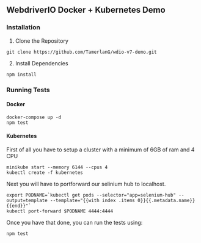## WebdriverIO Docker + Kubernetes Demo
### Installation
1. Clone the Repository

``` 
git clone https://github.com/TamerlanG/wdio-v7-demo.git 

```

2. Install Dependencies
```` 
npm install 
````

### Running Tests
#### Docker
````
docker-compose up -d 
npm test
````

#### Kubernetes
First of all you have to setup a cluster with a minimum of 6GB of ram and 4 CPU    
````
minikube start --memory 6144 --cpus 4
kubectl create -f kubernetes
````
Next you will have to portforward our selinium hub to localhost. 
````
export PODNAME=`kubectl get pods --selector="app=selenium-hub" --output=template --template="{{with index .items 0}}{{.metadata.name}}{{end}}"`
kubectl port-forward $PODNAME 4444:4444
````
Once you have that done, you can run the tests using:
````
npm test
````